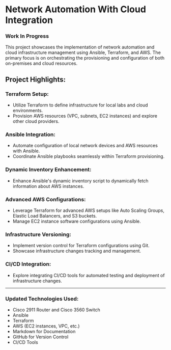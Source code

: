 # Network Automation With Cloud Integration

### Work In Progress

This project showcases the implementation of network automation and cloud infrastructure management using Ansible, Terraform, and AWS. The primary focus is on orchestrating the provisioning and configuration of both on-premises and cloud resources.

## Project Highlights:

### Terraform Setup:

- Utilize Terraform to define infrastructure for local labs and cloud environments.
- Provision AWS resources (VPC, subnets, EC2 instances) and explore other cloud providers.

### Ansible Integration:

- Automate configuration of local network devices and AWS resources with Ansible.
- Coordinate Ansible playbooks seamlessly within Terraform provisioning.

### Dynamic Inventory Enhancement:

- Enhance Ansible's dynamic inventory script to dynamically fetch information about AWS instances.

### Advanced AWS Configurations:

- Leverage Terraform for advanced AWS setups like Auto Scaling Groups, Elastic Load Balancers, and S3 buckets.
- Manage EC2 instance software configurations using Ansible.

### Infrastructure Versioning:

- Implement version control for Terraform configurations using Git.
- Showcase infrastructure changes tracking and management.

### CI/CD Integration:

- Explore integrating CI/CD tools for automated testing and deployment of infrastructure changes.
***
### Updated Technologies Used:
- Cisco 2911 Router and Cisco 3560 Switch
- Ansible
- Terraform
- AWS (EC2 instances, VPC, etc.)
- Markdown for Documentation
- GitHub for Version Control
- CI/CD Tools
